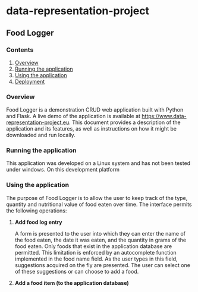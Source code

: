 # data-representation-project
## Food Logger

### Contents
1. [Overview](#overview)
1. [Running the application](#running-the-application)
1. [Using the application](using-the-application)
1. [Deployment](deployment)



### Overview
Food Logger is a demonstration CRUD web application built with Python and Flask. A live demo of the application is available at https://www.data-representation-project.eu. This document provides a description of the application and its features, as well as instructions on how it might be downloaded and run locally.

### Running the application
This application was developed on a Linux system and has not been tested under windows. On this development platform 

### Using the application
The purpose of Food Logger is to allow the user to keep track of the type, quantity and nutritional value of food eaten over time. The interface permits the following operations:

1. **Add food log entry**

    A form is presented to the user into which they can enter the name of the food eaten, the date it was eaten, and the quantity in grams of the food eaten. Only foods that exist in the application database are permitted. This limitation is enforced by an autocomplete function implemented in the food name field. As the user types in this field, suggestions acquired on the fly are presented. The user can select one of these suggestions or can choose to add a food.

2. **Add a food item (to the application database)**



